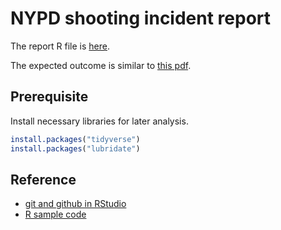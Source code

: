 # NYPD shooting incident report

The report R file is [here](./report.Rmd).

The expected outcome is similar to [this pdf](./report.pdf).

## Prerequisite

Install necessary libraries for later analysis.

```r
install.packages("tidyverse")
install.packages("lubridate")
```

## Reference

* [git and github in RStudio](https://www.bioinformatics.babraham.ac.uk/training/RStudio_GitHub/Initial_setup.html)
* [R sample code](https://r-statistics.co/)